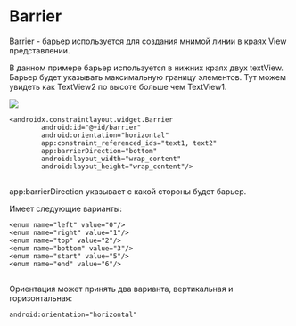 # Barrier

Barrier - барьер используется для создания мнимой линии в краях View представлении.

В данном примере барьер используется в нижних краях двух textView. Барьер будет указывать максимальную границу элементов. Тут можем увидеть как TextView2 по высоте больше чем TextView1.

![](https://ucarecdn.com/c133c1df-79f7-4f2b-9ec1-712dc96290a4/)![](data:image/gif;base64,R0lGODlhAQABAPABAP///wAAACH5BAEKAAAALAAAAAABAAEAAAICRAEAOw== "Click and drag to move")

```
<androidx.constraintlayout.widget.Barrier
        android:id="@+id/barrier"
        android:orientation="horizontal"
        app:constraint_referenced_ids="text1, text2"
        app:barrierDirection="bottom"
        android:layout_width="wrap_content"
        android:layout_height="wrap_content"/>
```

![](data:image/gif;base64,R0lGODlhAQABAPABAP///wAAACH5BAEKAAAALAAAAAABAAEAAAICRAEAOw==)![](data:image/gif;base64,R0lGODlhAQABAPABAP///wAAACH5BAEKAAAALAAAAAABAAEAAAICRAEAOw== "Click and drag to move")

app:barrierDirection указывает с какой стороны будет барьер.

Имеет следующие варианты:

```
<enum name="left" value="0"/>
<enum name="right" value="1"/>
<enum name="top" value="2"/>
<enum name="bottom" value="3"/>
<enum name="start" value="5"/>
<enum name="end" value="6"/>
```

![](data:image/gif;base64,R0lGODlhAQABAPABAP///wAAACH5BAEKAAAALAAAAAABAAEAAAICRAEAOw==)![](data:image/gif;base64,R0lGODlhAQABAPABAP///wAAACH5BAEKAAAALAAAAAABAAEAAAICRAEAOw== "Click and drag to move")

Ориентация может принять два варианта, вертикальная и горизонтальная:

```
android:orientation="horizontal"
```

![](data:image/gif;base64,R0lGODlhAQABAPABAP///wAAACH5BAEKAAAALAAAAAABAAEAAAICRAEAOw==)![](data:image/gif;base64,R0lGODlhAQABAPABAP///wAAACH5BAEKAAAALAAAAAABAAEAAAICRAEAOw== "Click and drag to move")
